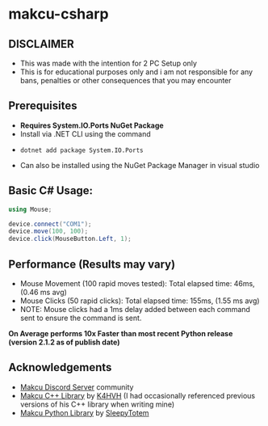 # makcu-csharp

## DISCLAIMER
- This was made with the intention for 2 PC Setup only
- This is for educational purposes only and i am not responsible for any bans, penalties or other consequences that you may encounter

## Prerequisites
- **Requires System.IO.Ports NuGet Package**
- Install via .NET CLI using the command
- ```
  dotnet add package System.IO.Ports
  ```
- Can also be installed using the NuGet Package Manager in visual studio

## Basic C# Usage:
```csharp
using Mouse;

device.connect("COM1");
device.move(100, 100);
device.click(MouseButton.Left, 1);
```

## Performance (Results may vary)
- Mouse Movement (100 rapid moves tested): Total elapsed time: 46ms, (0.46 ms avg)
- Mouse Clicks (50 rapid clicks): Total elapsed time: 155ms, (1.55 ms avg)
- NOTE: Mouse clicks had a 1ms delay added between each command sent to ensure the command is sent.
 
**On Average performs 10x Faster than most recent Python release (version 2.1.2 as of publish date)**

## Acknowledgements

- [Makcu Discord Server](https://discord.gg/frvh3P4Qeg) community
- [Makcu C++ Library](https://github.com/K4HVH/makcu-cpp) by [K4HVH](https://github.com/K4HVH) (I had occasionally referenced previous versions of his C++ library when writing mine)
- [Makcu Python Library](https://github.com/SleepyTotem/makcu-py-lib) by [SleepyTotem](https://github.com/SleepyTotem)
